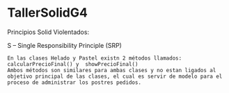 # TallerSolidG4

Principios Solid Violentados:

S – Single Responsibility Principle (SRP)

    En las clases Helado y Pastel existn 2 métodos llamados: calcularPrecioFinal() y  showPrecioFinal()
    Ambos métodos son similares para ambas clases y no estan ligados al objetivo principal de las clases, el cual es servir de modelo para el proceso de administrar los postres pedidos. 